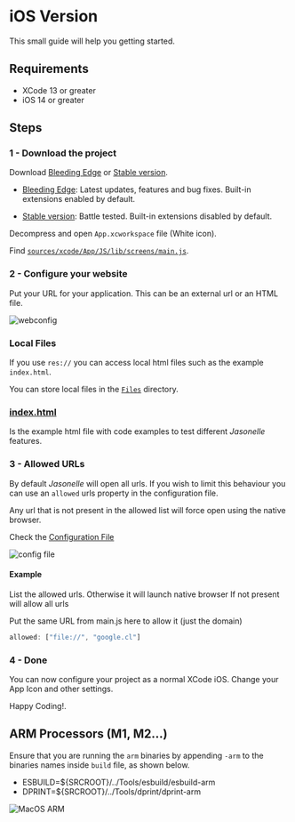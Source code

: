 # iOS Version

This small guide will help you getting started.

## Requirements

- XCode 13 or greater
- iOS 14 or greater

## Steps

### 1 - Download the project

Download [Bleeding Edge](https://github.com/jasonelle/jasonelle/archive/refs/heads/main.zip) or [Stable version](https://github.com/jasonelle/jasonelle/releases/latest).

- [Bleeding Edge](https://github.com/jasonelle/jasonelle/archive/refs/heads/main.zip): Latest updates, features and bug fixes. Built-in extensions enabled by default.

- [Stable version](https://github.com/jasonelle/jasonelle/releases/latest): Battle tested. Built-in extensions disabled by default.

Decompress and open `App.xcworkspace` file (White icon).

Find [`sources/xcode/App/JS/lib/screens/main.js`](https://github.com/jasonelle/jasonelle/blob/main/sources/xcode/App/JS/lib/screens/main.js).

### 2 - Configure your website

Put your URL for your application. This can be an external url or an HTML file. 

![webconfig](https://user-images.githubusercontent.com/292738/218337439-fd3db94b-0ae4-4b1f-adda-6df2e2eb50a8.png)


### Local Files

If you use `res://` you can access local html files such as the example `index.html`.

You can store local files in the [`Files`](https://github.com/jasonelle/jasonelle/tree/main/sources/xcode/App/Files) directory.


### [index.html](https://github.com/jasonelle/jasonelle/blob/main/sources/xcode/App/Files/index.html)

Is the example html file with code examples to test different _Jasonelle_ features.

### 3 - Allowed URLs

By default _Jasonelle_ will open all urls. If you wish to limit this behaviour you can use an `allowed` urls property in the configuration file.

Any url that is not present in the allowed list will force open using the native browser.

Check the [Configuration File](https://github.com/jasonelle/jasonelle/blob/main/sources/xcode/App/JS/config/dev.js)

![config file](https://user-images.githubusercontent.com/292738/218337885-a92fbeab-a210-4baa-9d75-e85aac6157cb.png)

#### Example

List the allowed urls.
Otherwise it will launch native browser
If not present will allow all urls

Put the same URL from main.js here to allow it (just the domain)

```js
allowed: ["file://", "google.cl"]
```


### 4 - Done

You can now configure your project as a normal XCode iOS. Change your App Icon and other settings.

Happy Coding!.

## ARM Processors (M1, M2...)

Ensure that you are running the `arm` binaries by appending `-arm` to the binaries names inside `build` file, as shown below.

- ESBUILD=${SRCROOT}/../Tools/esbuild/esbuild-arm
- DPRINT=${SRCROOT}/../Tools/dprint/dprint-arm

![MacOS ARM](https://user-images.githubusercontent.com/292738/235188291-a198de0a-c508-4b58-a32a-c4b98209d62e.jpeg)

